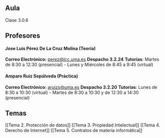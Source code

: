 ## Aula
Clase 3.0.6
## Profesores
#### Jose Luis Pérez De La Cruz Molina (Teoría)
**Correo Electrónico:** perez@lcc.uma.es
**Despacho 3.2.24**
**Tutorías**: Martes de 8:30 a 12:30 (presencial) - Lunes y Miércoles de 8:45 a 9:45 (virtual)
#### Amparo Ruiz Sepúlveda (Práctica)
**Correo Electrónico:** aruizs@uma.es
**Despacho 3.2.20**
**Tutorías**: Lunes de 8:30 a 10:30 (virtual) - Martes de 8:30 a 10:30 y de 12:30 a 14:30 (presencial)
## Temas
[[Tema 2. Protección de datos]]
[[Tema 3. Propiedad Intelectual]]
[[Tema 4. Derecho de Internet]]
[[Tema 5. Contratos de materia informática]]